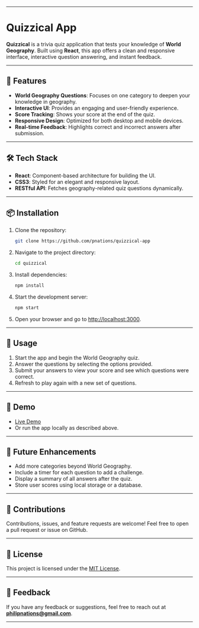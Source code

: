 
---

# Quizzical App

**Quizzical** is a trivia quiz application that tests your knowledge of **World Geography**. Built using **React**, this app offers a clean and responsive interface, interactive question answering, and instant feedback.

---

## 🚀 Features

- **World Geography Questions**: Focuses on one category to deepen your knowledge in geography.
- **Interactive UI**: Provides an engaging and user-friendly experience.
- **Score Tracking**: Shows your score at the end of the quiz.
- **Responsive Design**: Optimized for both desktop and mobile devices.
- **Real-time Feedback**: Highlights correct and incorrect answers after submission.

---

## 🛠️ Tech Stack

- **React**: Component-based architecture for building the UI.
- **CSS3**: Styled for an elegant and responsive layout.
- **RESTful API**: Fetches geography-related quiz questions dynamically.

---

## 📦 Installation

1. Clone the repository:
   ```bash
   git clone https://github.com/pnations/quizzical-app
   ```
2. Navigate to the project directory:
   ```bash
   cd quizzical
   ```
3. Install dependencies:
   ```bash
   npm install
   ```
4. Start the development server:
   ```bash
   npm start
   ```
5. Open your browser and go to [http://localhost:3000](http://localhost:3000).

---

## 🔧 Usage

1. Start the app and begin the World Geography quiz.
2. Answer the questions by selecting the options provided.
3. Submit your answers to view your score and see which questions were correct.
4. Refresh to play again with a new set of questions.

---

## 🎨 Demo

- [Live Demo](https://pnquizzical.netlify.app/)
- Or run the app locally as described above.

---

## 🚀 Future Enhancements

- Add more categories beyond World Geography.
- Include a timer for each question to add a challenge.
- Display a summary of all answers after the quiz.
- Store user scores using local storage or a database.

---

## 🤝 Contributions

Contributions, issues, and feature requests are welcome! Feel free to open a pull request or issue on GitHub.

---

## 📜 License

This project is licensed under the [MIT License](LICENSE).

---

## 💬 Feedback

If you have any feedback or suggestions, feel free to reach out at **philipnations@gmail.com**.

---
